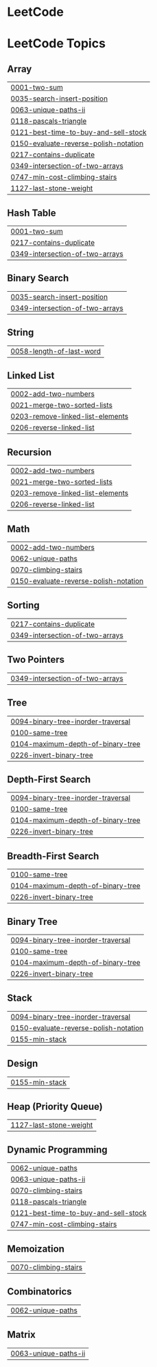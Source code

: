 # LeetCode
<!---LeetCode Topics Start-->
# LeetCode Topics
## Array
|  |
| ------- |
| [0001-two-sum](https://github.com/Kim-Bogeun/LeetCode/tree/master/0001-two-sum) |
| [0035-search-insert-position](https://github.com/Kim-Bogeun/LeetCode/tree/master/0035-search-insert-position) |
| [0063-unique-paths-ii](https://github.com/Kim-Bogeun/Coding/tree/master/0063-unique-paths-ii) |
| [0118-pascals-triangle](https://github.com/Kim-Bogeun/Coding/tree/master/0118-pascals-triangle) |
| [0121-best-time-to-buy-and-sell-stock](https://github.com/Kim-Bogeun/Coding/tree/master/0121-best-time-to-buy-and-sell-stock) |
| [0150-evaluate-reverse-polish-notation](https://github.com/Kim-Bogeun/Coding/tree/master/0150-evaluate-reverse-polish-notation) |
| [0217-contains-duplicate](https://github.com/Kim-Bogeun/Coding/tree/master/0217-contains-duplicate) |
| [0349-intersection-of-two-arrays](https://github.com/Kim-Bogeun/Coding/tree/master/0349-intersection-of-two-arrays) |
| [0747-min-cost-climbing-stairs](https://github.com/Kim-Bogeun/Coding/tree/master/0747-min-cost-climbing-stairs) |
| [1127-last-stone-weight](https://github.com/Kim-Bogeun/Coding/tree/master/1127-last-stone-weight) |
## Hash Table
|  |
| ------- |
| [0001-two-sum](https://github.com/Kim-Bogeun/LeetCode/tree/master/0001-two-sum) |
| [0217-contains-duplicate](https://github.com/Kim-Bogeun/Coding/tree/master/0217-contains-duplicate) |
| [0349-intersection-of-two-arrays](https://github.com/Kim-Bogeun/Coding/tree/master/0349-intersection-of-two-arrays) |
## Binary Search
|  |
| ------- |
| [0035-search-insert-position](https://github.com/Kim-Bogeun/LeetCode/tree/master/0035-search-insert-position) |
| [0349-intersection-of-two-arrays](https://github.com/Kim-Bogeun/Coding/tree/master/0349-intersection-of-two-arrays) |
## String
|  |
| ------- |
| [0058-length-of-last-word](https://github.com/Kim-Bogeun/LeetCode/tree/master/0058-length-of-last-word) |
## Linked List
|  |
| ------- |
| [0002-add-two-numbers](https://github.com/Kim-Bogeun/LeetCode/tree/master/0002-add-two-numbers) |
| [0021-merge-two-sorted-lists](https://github.com/Kim-Bogeun/LeetCode/tree/master/0021-merge-two-sorted-lists) |
| [0203-remove-linked-list-elements](https://github.com/Kim-Bogeun/LeetCode/tree/master/0203-remove-linked-list-elements) |
| [0206-reverse-linked-list](https://github.com/Kim-Bogeun/LeetCode/tree/master/0206-reverse-linked-list) |
## Recursion
|  |
| ------- |
| [0002-add-two-numbers](https://github.com/Kim-Bogeun/LeetCode/tree/master/0002-add-two-numbers) |
| [0021-merge-two-sorted-lists](https://github.com/Kim-Bogeun/LeetCode/tree/master/0021-merge-two-sorted-lists) |
| [0203-remove-linked-list-elements](https://github.com/Kim-Bogeun/LeetCode/tree/master/0203-remove-linked-list-elements) |
| [0206-reverse-linked-list](https://github.com/Kim-Bogeun/LeetCode/tree/master/0206-reverse-linked-list) |
## Math
|  |
| ------- |
| [0002-add-two-numbers](https://github.com/Kim-Bogeun/LeetCode/tree/master/0002-add-two-numbers) |
| [0062-unique-paths](https://github.com/Kim-Bogeun/Coding/tree/master/0062-unique-paths) |
| [0070-climbing-stairs](https://github.com/Kim-Bogeun/Coding/tree/master/0070-climbing-stairs) |
| [0150-evaluate-reverse-polish-notation](https://github.com/Kim-Bogeun/Coding/tree/master/0150-evaluate-reverse-polish-notation) |
## Sorting
|  |
| ------- |
| [0217-contains-duplicate](https://github.com/Kim-Bogeun/Coding/tree/master/0217-contains-duplicate) |
| [0349-intersection-of-two-arrays](https://github.com/Kim-Bogeun/Coding/tree/master/0349-intersection-of-two-arrays) |
## Two Pointers
|  |
| ------- |
| [0349-intersection-of-two-arrays](https://github.com/Kim-Bogeun/Coding/tree/master/0349-intersection-of-two-arrays) |
## Tree
|  |
| ------- |
| [0094-binary-tree-inorder-traversal](https://github.com/Kim-Bogeun/Coding/tree/master/0094-binary-tree-inorder-traversal) |
| [0100-same-tree](https://github.com/Kim-Bogeun/Coding/tree/master/0100-same-tree) |
| [0104-maximum-depth-of-binary-tree](https://github.com/Kim-Bogeun/Coding/tree/master/0104-maximum-depth-of-binary-tree) |
| [0226-invert-binary-tree](https://github.com/Kim-Bogeun/Coding/tree/master/0226-invert-binary-tree) |
## Depth-First Search
|  |
| ------- |
| [0094-binary-tree-inorder-traversal](https://github.com/Kim-Bogeun/Coding/tree/master/0094-binary-tree-inorder-traversal) |
| [0100-same-tree](https://github.com/Kim-Bogeun/Coding/tree/master/0100-same-tree) |
| [0104-maximum-depth-of-binary-tree](https://github.com/Kim-Bogeun/Coding/tree/master/0104-maximum-depth-of-binary-tree) |
| [0226-invert-binary-tree](https://github.com/Kim-Bogeun/Coding/tree/master/0226-invert-binary-tree) |
## Breadth-First Search
|  |
| ------- |
| [0100-same-tree](https://github.com/Kim-Bogeun/Coding/tree/master/0100-same-tree) |
| [0104-maximum-depth-of-binary-tree](https://github.com/Kim-Bogeun/Coding/tree/master/0104-maximum-depth-of-binary-tree) |
| [0226-invert-binary-tree](https://github.com/Kim-Bogeun/Coding/tree/master/0226-invert-binary-tree) |
## Binary Tree
|  |
| ------- |
| [0094-binary-tree-inorder-traversal](https://github.com/Kim-Bogeun/Coding/tree/master/0094-binary-tree-inorder-traversal) |
| [0100-same-tree](https://github.com/Kim-Bogeun/Coding/tree/master/0100-same-tree) |
| [0104-maximum-depth-of-binary-tree](https://github.com/Kim-Bogeun/Coding/tree/master/0104-maximum-depth-of-binary-tree) |
| [0226-invert-binary-tree](https://github.com/Kim-Bogeun/Coding/tree/master/0226-invert-binary-tree) |
## Stack
|  |
| ------- |
| [0094-binary-tree-inorder-traversal](https://github.com/Kim-Bogeun/Coding/tree/master/0094-binary-tree-inorder-traversal) |
| [0150-evaluate-reverse-polish-notation](https://github.com/Kim-Bogeun/Coding/tree/master/0150-evaluate-reverse-polish-notation) |
| [0155-min-stack](https://github.com/Kim-Bogeun/Coding/tree/master/0155-min-stack) |
## Design
|  |
| ------- |
| [0155-min-stack](https://github.com/Kim-Bogeun/Coding/tree/master/0155-min-stack) |
## Heap (Priority Queue)
|  |
| ------- |
| [1127-last-stone-weight](https://github.com/Kim-Bogeun/Coding/tree/master/1127-last-stone-weight) |
## Dynamic Programming
|  |
| ------- |
| [0062-unique-paths](https://github.com/Kim-Bogeun/Coding/tree/master/0062-unique-paths) |
| [0063-unique-paths-ii](https://github.com/Kim-Bogeun/Coding/tree/master/0063-unique-paths-ii) |
| [0070-climbing-stairs](https://github.com/Kim-Bogeun/Coding/tree/master/0070-climbing-stairs) |
| [0118-pascals-triangle](https://github.com/Kim-Bogeun/Coding/tree/master/0118-pascals-triangle) |
| [0121-best-time-to-buy-and-sell-stock](https://github.com/Kim-Bogeun/Coding/tree/master/0121-best-time-to-buy-and-sell-stock) |
| [0747-min-cost-climbing-stairs](https://github.com/Kim-Bogeun/Coding/tree/master/0747-min-cost-climbing-stairs) |
## Memoization
|  |
| ------- |
| [0070-climbing-stairs](https://github.com/Kim-Bogeun/Coding/tree/master/0070-climbing-stairs) |
## Combinatorics
|  |
| ------- |
| [0062-unique-paths](https://github.com/Kim-Bogeun/Coding/tree/master/0062-unique-paths) |
## Matrix
|  |
| ------- |
| [0063-unique-paths-ii](https://github.com/Kim-Bogeun/Coding/tree/master/0063-unique-paths-ii) |
<!---LeetCode Topics End-->